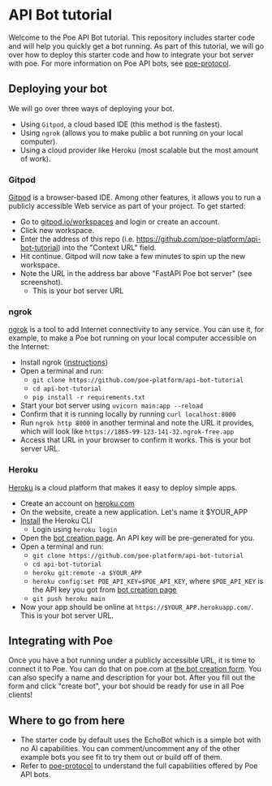 # API Bot tutorial

Welcome to the Poe API Bot tutorial. This repository includes starter code and will help you quickly get a bot running. As part of this tutorial, we will go over how to
deploy this starter code and how to integrate your bot server with poe. For more information on Poe API bots, see [poe-protocol](https://github.com/poe-platform/poe-protocol).

## Deploying your bot

We will go over three ways of deploying your bot.
- Using `Gitpod`, a cloud based IDE (this method is the fastest).
- Using `ngrok` (allows you to make public a bot running on your local computer).
- Using a cloud provider like Heroku (most scalable but the most amount of work).

### Gitpod

[Gitpod](https://gitpod.io/) is a browser-based IDE. Among other features, it allows
you to run a publicly accessible Web service as part of your project. To get started:

- Go to [gitpod.io/workspaces](https://gitpod.io/workspaces) and login or create an account.
- Click new workspace.
- Enter the address of this repo (i.e. https://github.com/poe-platform/api-bot-tutorial) into the "Context URL" field.
- Hit continue. Gitpod will now take a few minutes to spin up the new workspace.
- Note the URL in the address bar above "FastAPI Poe bot server" (see screenshot). 
  - This is your bot server URL

### ngrok

[ngrok](https://ngrok.com/) is a tool to add Internet connectivity to any service. You
can use it, for example, to make a Poe bot running on your local computer accessible on
the Internet:

- Install ngrok ([instructions](https://ngrok.com/download))
- Open a terminal and run:
  - `git clone https://github.com/poe-platform/api-bot-tutorial`
  - `cd api-bot-tutorial`
  - `pip install -r requirements.txt`
- Start your bot server using `uvicorn main:app --reload`
- Confirm that it is running locally by running `curl localhost:8000`
- Run `ngrok http 8000` in another terminal and note the URL it provides, which will
  look like `https://1865-99-123-141-32.ngrok-free.app`
- Access that URL in your browser to confirm it works. This is your bot server URL.

### Heroku

[Heroku](https://heroku.com) is a cloud platform that makes it easy to deploy simple apps.

- Create an account on [heroku.com](https://heroku.com)
- On the website, create a new application. Let's name it $YOUR_APP
- [Install](https://devcenter.heroku.com/articles/heroku-cli#install-the-heroku-cli) the
  Heroku CLI
    - Login using `heroku login`
- Open the [bot creation page](https://poe.com/create_bot?api=1). An API key will be
  pre-generated for you.
- Open a terminal and run:
  - `git clone https://github.com/poe-platform/api-bot-tutorial`
  - `cd api-bot-tutorial`
  - `heroku git:remote -a $YOUR_APP`
  - `heroku config:set POE_API_KEY=$POE_API_KEY`, where `$POE_API_KEY` is the API key
    you got from [bot creation page](https://poe.com/create_bot?api=1)
  - `git push heroku main`
- Now your app should be online at `https://$YOUR_APP.herokuapp.com/`. This is your bot server URL.

## Integrating with Poe

Once you have a bot running under a publicly accessible URL, it is time to connect it to Poe. You can do that on poe.com at
[the bot creation form](https://poe.com/create_bot?api=1). You can also specify a name
and description for your bot. After you fill out the form and click "create bot", your bot should be ready for use in all Poe clients!

## Where to go from here

- The starter code by default uses the EchoBot which is a simple bot with no AI capabilities. You can comment/uncomment any of the other example bots you see fit to try them out or build off of them.
- Refer to [poe-protocol](https://github.com/poe-platform/poe-protocol) to understand the full capabilities offered by Poe API bots.
